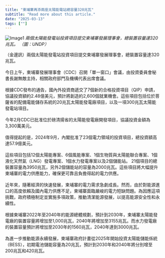 ```yaml
---
title: "柬埔寨再添兩座太陽能電站總容量320兆瓦"
subtitle: "Read more about this article."
date: "2025-03-13"
tags: [""]
---
```


![Image1](/thumbnails/cambodia-solar-power.jpg "Meeting")
*兩個太陽能發電站投資項目提交柬埔寨發展理事會，總裝置容量達320兆瓦。 （圖：UNDP）*

（金邊訊）兩個太陽能發電站投資項目提交柬埔寨發展理事會，總裝置容量達320兆瓦。
<br/><br/>
今日上午，柬埔寨發展理事會（CDC）召開「單一窗口」會議，由投資委員會秘書長謝無敵主持，相關政府部門及機構代表出席會議。<br/><br/>
根據CDC發布的通告，國內外投資商遞交了7個新的合格投資項目（QIP）申請，協議投資額約2.48億美元，預計將創造約2,600個就業機會。這些項目包括位於菩薩省的配備電能儲存系統的20兆瓦太陽能發電廠項目，以及一項300兆瓦太陽能發電站項目。<br/><br/>
今年2月CDC已批准位於磅清揚省的太陽能發電廠開發項目，協議投資金額為3,300萬美元。<br/><br/>
值得提起的是，2024年9月，內閣批准了23個電力領域的投資項目，總投資額高達57.9億美元。<br/><br/>
這些項目包括12個太陽能專案、6個風能專案、1個生物質與太陽能聯合專案、1個液化天然氣（LNG）發電專案、1個水力發電專案以及2個儲能站。 21個項目的總裝置容量為3950兆瓦，另外2個儲能站的容量為2000兆瓦。這些項目將大幅提升柬埔寨的電力供應能力，確保更可靠且負擔得起的電力供應。<br/><br/>
近年來，隨著經濟的快速發展，柬埔寨的電力需求急劇成長。然而，由於對能源進口的高度依賴及國內電力供應不足，柬埔寨面臨嚴峻的電力短缺問題。為因應這項挑戰，政府積極制定並實施多項政策，推動清潔能源發展，以提高能源安全性和永續性。<br/><br/>
根據柬埔寨2022年至2040年的能源總體規劃，預計到2030年，柬埔寨太陽能發電廠的裝置容量將增加至1,000兆瓦，2040年將增加至3155兆瓦。而水力發電廠的裝置容量預計將增加至2030年的1560兆瓦，2040年達到3000兆瓦。<br/><br/>
為進一步推動能源永續發展，柬埔寨政府計畫從2025年開始投資太陽能儲能係統（BESS），初期電池儲能容量為20兆瓦，預計到2030年和2040年將分別增至200兆瓦和420兆瓦。

